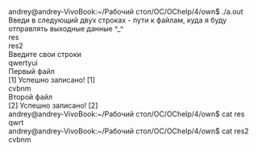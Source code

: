 andrey@andrey-VivoBook:~/Рабочий стол/OC/OChelp/4/own$ ./a.out    
Введи в следующий двух строках - пути к файлам, куда я буду отправлять выходные данные ^_^   
res   
res2   
Введите свои строки   
qwertyui   
Первый файл   
[1] Успешно записано! [1]   
cvbnm   
Второй файл   
[2] Успешно записано! [2]   
andrey@andrey-VivoBook:~/Рабочий стол/OC/OChelp/4/own$ cat res   
qwrt   
andrey@andrey-VivoBook:~/Рабочий стол/OC/OChelp/4/own$ cat res2   
cvbnm   
